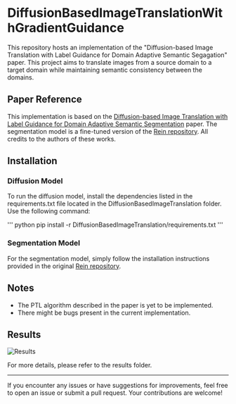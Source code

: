 # DiffusionBasedImageTranslationWithGradientGuidance

This repository hosts an implementation of the "Diffusion-based Image Translation with Label Guidance for Domain Adaptive Semantic Segagation" paper. This project aims to translate images from a source domain to a target domain while maintaining semantic consistency between the domains.

## Paper Reference

This implementation is based on the [Diffusion-based Image Translation with Label Guidance for Domain Adaptive Semantic Segmentation](https://arxiv.org/pdf/2308.12350) paper. The segmentation model is a fine-tuned version of the [Rein repository](https://github.com/w1oves/Rein). All credits to the authors of these works.

## Installation

### Diffusion Model

To run the diffusion model, install the dependencies listed in the requirements.txt file located in the DiffusionBasedImageTranslation folder. Use the following command:

''' python
pip install -r DiffusionBasedImageTranslation/requirements.txt
'''

### Segmentation Model

For the segmentation model, simply follow the installation instructions provided in the original [Rein repository](https://github.com/w1oves/Rein).

## Notes

- The PTL algorithm described in the paper is yet to be implemented.
- There might be bugs present in the current implementation.

## Results

![Results](results/sample_result.png)

For more details, please refer to the results folder.

---

If you encounter any issues or have suggestions for improvements, feel free to open an issue or submit a pull request. Your contributions are welcome!
